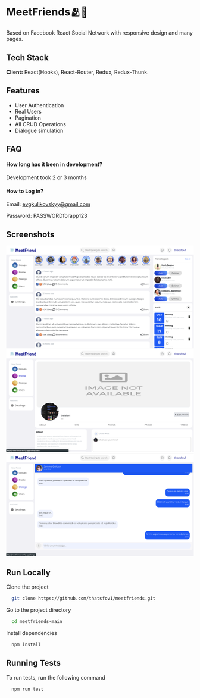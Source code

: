 
# MeetFriends🫂💬

Based on Facebook React Social Network with responsive design and many pages.


## Tech Stack

**Client:** React(Hooks), React-Router, Redux, Redux-Thunk.



## Features

- User Authentication
- Real Users
- Pagination
- All CRUD Operations
- Dialogue simulation


## FAQ

#### How long has it been in development?

Development took 2 or 3 months

#### How to Log in?

Email: evgkulikovskyy@gmail.com

Password: PASSWORDforapp123


## Screenshots

![App Screenshot 1](screenshots/screen-1.png)
![App Screenshot 2](screenshots/screen-2.png)
![App Screenshot 3](screenshots/screen-3.png)


## Run Locally

Clone the project

```bash
  git clone https://github.com/thatsfov1/meetfriends.git
```

Go to the project directory

```bash
  cd meetfriends-main
```

Install dependencies

```bash
  npm install
```



## Running Tests

To run tests, run the following command

```bash
  npm run test
```

